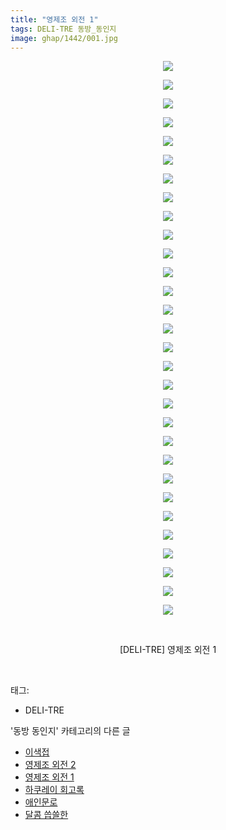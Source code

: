 ```yaml
---
title: "영제조 외전 1"
tags: DELI-TRE 동방_동인지
image: ghap/1442/001.jpg
---
```

<div class="article">
<p style="text-align: center; clear: none; float: none;"><img src="{{ site.nasurl }}/ghap/1442/001.jpg"/></p>
<p style="text-align: center; clear: none; float: none;"><img src="{{ site.nasurl }}/ghap/1442/002.jpg"/></p>
<p style="text-align: center; clear: none; float: none;"><img src="{{ site.nasurl }}/ghap/1442/003.jpg"/></p>
<p style="text-align: center; clear: none; float: none;"><img src="{{ site.nasurl }}/ghap/1442/004.jpg"/></p>
<p style="text-align: center; clear: none; float: none;"><img src="{{ site.nasurl }}/ghap/1442/005.jpg"/></p>
<p style="text-align: center; clear: none; float: none;"><img src="{{ site.nasurl }}/ghap/1442/006.jpg"/></p>
<p style="text-align: center; clear: none; float: none;"><img src="{{ site.nasurl }}/ghap/1442/007.jpg"/></p>
<p style="text-align: center; clear: none; float: none;"><img src="{{ site.nasurl }}/ghap/1442/008.jpg"/></p>
<p style="text-align: center; clear: none; float: none;"><img src="{{ site.nasurl }}/ghap/1442/009.jpg"/></p>
<p style="text-align: center; clear: none; float: none;"><img src="{{ site.nasurl }}/ghap/1442/010.jpg"/></p>
<p style="text-align: center; clear: none; float: none;"><img src="{{ site.nasurl }}/ghap/1442/011.jpg"/></p>
<p style="text-align: center; clear: none; float: none;"><img src="{{ site.nasurl }}/ghap/1442/012.jpg"/></p>
<p style="text-align: center; clear: none; float: none;"><img src="{{ site.nasurl }}/ghap/1442/013.jpg"/></p>
<p style="text-align: center; clear: none; float: none;"><img src="{{ site.nasurl }}/ghap/1442/014.jpg"/></p>
<p style="text-align: center; clear: none; float: none;"><img src="{{ site.nasurl }}/ghap/1442/015.jpg"/></p>
<p style="text-align: center; clear: none; float: none;"><img src="{{ site.nasurl }}/ghap/1442/016.jpg"/></p>
<p style="text-align: center; clear: none; float: none;"><img src="{{ site.nasurl }}/ghap/1442/017.jpg"/></p>
<p style="text-align: center; clear: none; float: none;"><img src="{{ site.nasurl }}/ghap/1442/018.jpg"/></p>
<p style="text-align: center; clear: none; float: none;"><img src="{{ site.nasurl }}/ghap/1442/019.jpg"/></p>
<p style="text-align: center; clear: none; float: none;"><img src="{{ site.nasurl }}/ghap/1442/020.jpg"/></p>
<p style="text-align: center; clear: none; float: none;"><img src="{{ site.nasurl }}/ghap/1442/021.jpg"/></p>
<p style="text-align: center; clear: none; float: none;"><img src="{{ site.nasurl }}/ghap/1442/022.jpg"/></p>
<p style="text-align: center; clear: none; float: none;"><img src="{{ site.nasurl }}/ghap/1442/023.jpg"/></p>
<p style="text-align: center; clear: none; float: none;"><img src="{{ site.nasurl }}/ghap/1442/024.jpg"/></p>
<p style="text-align: center; clear: none; float: none;"><img src="{{ site.nasurl }}/ghap/1442/025.jpg"/></p>
<p style="text-align: center; clear: none; float: none;"><img src="{{ site.nasurl }}/ghap/1442/026.jpg"/></p>
<p style="text-align: center; clear: none; float: none;"><img src="{{ site.nasurl }}/ghap/1442/027.jpg"/></p>
<p style="text-align: center; clear: none; float: none;"><img src="{{ site.nasurl }}/ghap/1442/028.jpg"/></p>
<p style="text-align: center; clear: none; float: none;"><img src="{{ site.nasurl }}/ghap/1442/029.jpg"/></p>
<p style="text-align: center; clear: none; float: none;"><img src="{{ site.nasurl }}/ghap/1442/030.jpg"/></p>
<p style="text-align: center; clear: none; float: none;"><br/></p>
<p style="text-align: center; clear: none; float: none;">[DELI-TRE] 영제조 외전 1</p>
<p><br/></p>
</div><div class="tagTrail">
<p>태그: </p>
<ul>
<li>DELI-TRE</li>
</ul>
</div><div class="another">
<p>'동방 동인지' 카테고리의 다른 글</p>
<ul>
<li><a href="/2016-08-09-ghap_1444">이색접</a></li>
<li><a href="/2016-08-09-ghap_1443">영제조 외전 2</a></li>
<li><a href="/2016-08-09-ghap_1442">영제조 외전 1</a></li>
<li><a href="/2016-08-09-ghap_1441">하쿠레이 회고록</a></li>
<li><a href="/2016-08-09-ghap_1438">애인문로</a></li>
<li><a href="/2016-08-09-ghap_1437">달콤 씁쓸한</a></li>
</ul>
</div><div class="cb_module cb_fluid">
<div class="cb_wrt cb_profile">
</div><!-- commentList close -->
</div>
<br/>
<p id="refer"></p>
<br/>

